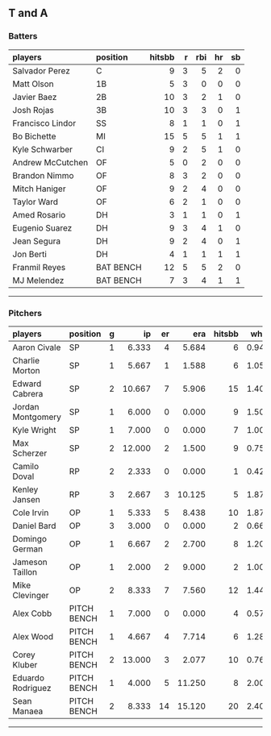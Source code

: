 ## T and A

### Batters

 
|players          |position  | hitsbb|  r| rbi| hr| sb| 
|:----------------|:---------|------:|--:|---:|--:|--:| 
|Salvador Perez   |C         |      9|  3|   5|  2|  0| 
|Matt Olson       |1B        |      5|  3|   0|  0|  0| 
|Javier Baez      |2B        |     10|  3|   2|  1|  0| 
|Josh Rojas       |3B        |     10|  3|   3|  0|  1| 
|Francisco Lindor |SS        |      8|  1|   1|  0|  1| 
|Bo Bichette      |MI        |     15|  5|   5|  1|  1| 
|Kyle Schwarber   |CI        |      9|  2|   5|  1|  0| 
|Andrew McCutchen |OF        |      5|  0|   2|  0|  0| 
|Brandon Nimmo    |OF        |      8|  3|   2|  0|  0| 
|Mitch Haniger    |OF        |      9|  2|   4|  0|  0| 
|Taylor Ward      |OF        |      6|  2|   1|  0|  0| 
|Amed Rosario     |DH        |      3|  1|   1|  0|  1| 
|Eugenio Suarez   |DH        |      9|  3|   4|  1|  0| 
|Jean Segura      |DH        |      9|  2|   4|  0|  1| 
|Jon Berti        |DH        |      4|  1|   1|  1|  1| 
|Franmil Reyes    |BAT BENCH |     12|  5|   5|  2|  0| 
|MJ Melendez      |BAT BENCH |      7|  3|   4|  1|  1| 

* * *

### Pitchers

 
|players           |position    |  g|     ip| er|    era| hitsbb|  whip| so|  w| sv| 
|:-----------------|:-----------|--:|------:|--:|------:|------:|-----:|--:|--:|--:| 
|Aaron Civale      |SP          |  1|  6.333|  4|  5.684|      6| 0.947|  5|  0|  0| 
|Charlie Morton    |SP          |  1|  5.667|  1|  1.588|      6| 1.059|  7|  1|  0| 
|Edward Cabrera    |SP          |  2| 10.667|  7|  5.906|     15| 1.406| 12|  0|  0| 
|Jordan Montgomery |SP          |  1|  6.000|  0|  0.000|      9| 1.500|  4|  1|  0| 
|Kyle Wright       |SP          |  1|  7.000|  0|  0.000|      7| 1.000|  6|  1|  0| 
|Max Scherzer      |SP          |  2| 12.000|  2|  1.500|      9| 0.750| 16|  0|  0| 
|Camilo Doval      |RP          |  2|  2.333|  0|  0.000|      1| 0.429|  2|  1|  1| 
|Kenley Jansen     |RP          |  3|  2.667|  3| 10.125|      5| 1.875|  1|  0|  2| 
|Cole Irvin        |OP          |  1|  5.333|  5|  8.438|     10| 1.875|  6|  1|  0| 
|Daniel Bard       |OP          |  3|  3.000|  0|  0.000|      2| 0.667|  3|  0|  2| 
|Domingo German    |OP          |  1|  6.667|  2|  2.700|      8| 1.200|  1|  0|  0| 
|Jameson Taillon   |OP          |  1|  2.000|  2|  9.000|      2| 1.000|  2|  0|  0| 
|Mike Clevinger    |OP          |  2|  8.333|  7|  7.560|     12| 1.440|  7|  1|  0| 
|Alex Cobb         |PITCH BENCH |  1|  7.000|  0|  0.000|      4| 0.571|  7|  1|  0| 
|Alex Wood         |PITCH BENCH |  1|  4.667|  4|  7.714|      6| 1.286|  5|  0|  0| 
|Corey Kluber      |PITCH BENCH |  2| 13.000|  3|  2.077|     10| 0.769|  8|  2|  0| 
|Eduardo Rodriguez |PITCH BENCH |  1|  4.000|  5| 11.250|      8| 2.000|  5|  0|  0| 
|Sean Manaea       |PITCH BENCH |  2|  8.333| 14| 15.120|     20| 2.400|  8|  0|  0| 


* * *


